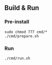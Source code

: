 
## Build & Run
### Pre-install
```
sudo chmod 777 cmd/*
./cmd/prepare.sh
```

### Run
```
./cmd/run.sh
```
